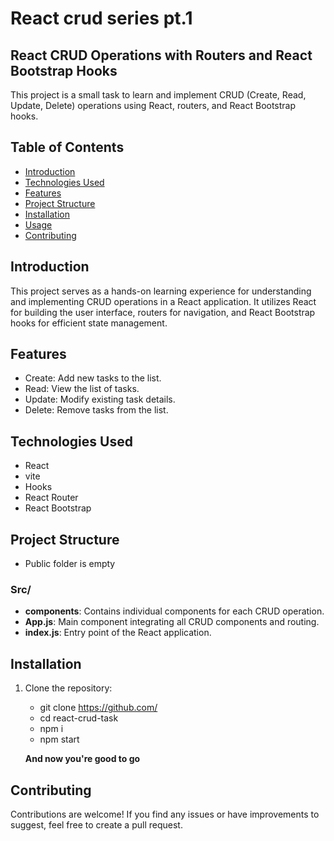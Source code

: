 # React crud series pt.1

## React CRUD Operations with Routers and React Bootstrap Hooks

This project is a small task to learn and implement CRUD (Create, Read, Update, Delete) operations using React, routers, and React Bootstrap hooks.

## Table of Contents
- [Introduction](#introduction)
- [Technologies Used](#technologies-used)
- [Features](#features)
- [Project Structure](#project-structure)
- [Installation](#installation)
- [Usage](#usage)
- [Contributing](#contributing)


## Introduction

This project serves as a hands-on learning experience for understanding and implementing CRUD operations in a React application. It utilizes React for building the user interface, routers for navigation, and React Bootstrap hooks for efficient state management.

## Features
- Create: Add new tasks to the list.
- Read: View the list of tasks.
- Update: Modify existing task details.
- Delete: Remove tasks from the list.

## Technologies Used

- React
- vite
- Hooks
- React Router
- React Bootstrap

## Project Structure
- Public folder is empty
### Src/
- **components**: Contains individual components for each CRUD operation.
- **App.js**: Main component integrating all CRUD components and routing.
- **index.js**: Entry point of the React application.

## Installation

1. Clone the repository:
   
   - git clone https://github.com/
   - cd react-crud-task
   - npm i 
   - npm start

    <b>And now you're good to go</b>

## Contributing

Contributions are welcome! If you find any issues or have improvements to suggest, feel free to create a pull request.






